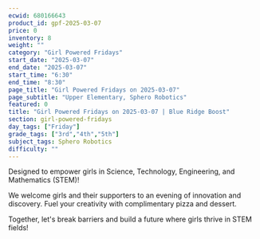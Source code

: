 ```yaml
---
ecwid: 680166643
product_id: gpf-2025-03-07
price: 0
inventory: 8
weight: ""
category: "Girl Powered Fridays"
start_date: "2025-03-07"
end_date: "2025-03-07"
start_time: "6:30"
end_time: "8:30"
page_title: "Girl Powered Fridays on 2025-03-07"
page_subtitle: "Upper Elementary, Sphero Robotics"
featured: 0
title: "Girl Powered Fridays on 2025-03-07 | Blue Ridge Boost"
section: girl-powered-fridays
day_tags: ["Friday"]
grade_tags: ["3rd","4th","5th"]
subject_tags: Sphero Robotics
difficulty: ""
---
```

<p>Designed to empower girls in Science, Technology, Engineering, and Mathematics (STEM)!</p><p>We welcome girls and their supporters to an evening of innovation and discovery. Fuel your creativity with complimentary pizza and dessert.</p><p>Together, let's break barriers and build a future where girls thrive in STEM fields!</p>
